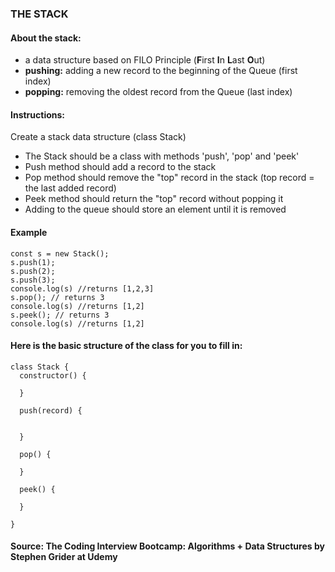 ### THE STACK

#### About the stack: 
- a data structure based on FILO Principle (**F**irst **I**n **L**ast **O**ut)
- **pushing:** adding a new record to the beginning of the Queue (first index)
- **popping:** removing the oldest record from the Queue (last index)

#### Instructions: 

Create a stack data structure (class Stack)

- The Stack should be a class with methods 'push', 'pop' and 'peek'
- Push method should add a record to the stack
- Pop method should remove the "top" record in the stack (top record = the last added record)
- Peek method should return the "top" record without popping it
- Adding to the queue should store an element until it is removed

#### Example 

````
const s = new Stack();
s.push(1);
s.push(2);
s.push(3);
console.log(s) //returns [1,2,3]
s.pop(); // returns 3
console.log(s) //returns [1,2]
s.peek(); // returns 3
console.log(s) //returns [1,2]
````

#### Here is the basic structure of the class for you to fill in:  
````
class Stack {
  constructor() {
   
  }

  push(record) {
    

  }

  pop() {
  
  }

  peek() {
  
  }

}
````

#### Source: The Coding Interview Bootcamp: Algorithms + Data Structures by Stephen Grider at Udemy 